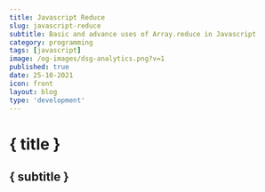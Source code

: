```yaml
---
title: Javascript Reduce
slug: javascript-reduce
subtitle: Basic and advance uses of Array.reduce in Javascript
category: programming
tags: [javascript]
image: /og-images/dsg-analytics.png?v=1
published: true
date: 25-10-2021
icon: front
layout: blog
type: 'development'
---
```


# { title }

## { subtitle }
